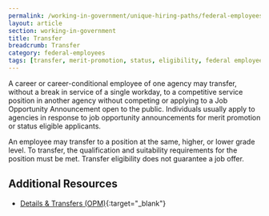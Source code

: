 ```yaml
---
permalink: /working-in-government/unique-hiring-paths/federal-employees/transfer/
layout: article
section: working-in-government
title: Transfer
breadcrumb: Transfer
category: federal-employees
tags: [transfer, merit-promotion, status, eligibility, federal employees]
---
```


A career or career-conditional employee of one agency may transfer, without a break in service of a single workday, to a competitive service position in another agency without competing or applying to a Job Opportunity Announcement open to the public. Individuals usually apply to agencies in response to job opportunity announcements for merit promotion or status eligible applicants.

An employee may transfer to a position at the same, higher, or lower <span data-term="Grade">grade</span> level. To transfer, the qualification and suitability requirements for the position must be met. Transfer eligibility does not guarantee a job offer.

## Additional Resources

* [Details & Transfers (OPM)](https://www.opm.gov/policy-data-oversight/hiring-information/details-transfers/){:target="_blank"}
